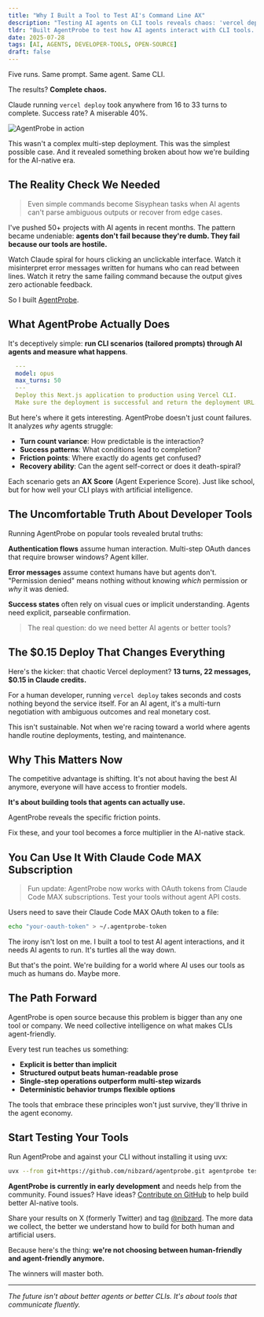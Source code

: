```yaml
---
title: "Why I Built a Tool to Test AI's Command Line AX"
description: "Testing AI agents on CLI tools reveals chaos: 'vercel deploy' took 16-33 turns across runs with 40% success rate."
tldr: "Built AgentProbe to test how AI agents interact with CLI tools. Even simple commands like 'vercel deploy' show massive variance: 16-33 turns across runs, 40% success rate. The tool reveals specific friction points and grades CLI 'agent-friendliness' from A-F. Now available for Claude Code MAX subscribers."
date: 2025-07-28
tags: [AI, AGENTS, DEVELOPER-TOOLS, OPEN-SOURCE]
draft: false
---
```


Five runs. Same prompt. Same agent. Same CLI.

The results? **Complete chaos.**

Claude running `vercel deploy` took anywhere from 16 to 33 turns to complete. Success rate? A miserable 40%.

![AgentProbe in action](/images/20250728_agentprobe.jpeg)

This wasn't a complex multi-step deployment. This was the simplest possible case. And it revealed something broken about how we're building for the AI-native era.

## The Reality Check We Needed

<blockquote class="featured-quote primary">
Even simple commands become Sisyphean tasks when AI agents can't parse ambiguous outputs or recover from edge cases.
</blockquote>

I've pushed 50+ projects with AI agents in recent months. The pattern became undeniable: **agents don't fail because they're dumb. They fail because our tools are hostile.**

Watch Claude spiral for hours clicking an unclickable interface. Watch it misinterpret error messages written for humans who can read between lines. Watch it retry the same failing command because the output gives zero actionable feedback.

So I built [AgentProbe](https://github.com/nibzard/agentprobe).

## What AgentProbe Actually Does

It's deceptively simple: **run CLI scenarios (tailored prompts) through AI agents and measure what happens**.

```yaml
  ---
  model: opus
  max_turns: 50
  ---
  Deploy this Next.js application to production using Vercel CLI.
  Make sure the deployment is successful and return the deployment URL.
```

But here's where it gets interesting. AgentProbe doesn't just count failures. It analyzes *why* agents struggle:

- **Turn count variance**: How predictable is the interaction?
- **Success patterns**: What conditions lead to completion?
- **Friction points**: Where exactly do agents get confused?
- **Recovery ability**: Can the agent self-correct or does it death-spiral?

Each scenario gets an **AX Score** (Agent Experience Score). Just like school, but for how well your CLI plays with artificial intelligence.

## The Uncomfortable Truth About Developer Tools

Running AgentProbe on popular tools revealed brutal truths:

**Authentication flows** assume human interaction. Multi-step OAuth dances that require browser windows? Agent killer.

**Error messages** assume context humans have but agents don't. "Permission denied" means nothing without knowing *which* permission or *why* it was denied.

**Success states** often rely on visual cues or implicit understanding. Agents need explicit, parseable confirmation.

<blockquote class="featured-quote secondary">
The real question: do we need better AI agents or better tools?
</blockquote>

## The $0.15 Deploy That Changes Everything

Here's the kicker: that chaotic Vercel deployment? **13 turns, 22 messages, $0.15 in Claude credits.**

For a human developer, running `vercel deploy` takes seconds and costs nothing beyond the service itself. For an AI agent, it's a multi-turn negotiation with ambiguous outcomes and real monetary cost.

This isn't sustainable. Not when we're racing toward a world where agents handle routine deployments, testing, and maintenance.

## Why This Matters Now

The competitive advantage is shifting. It's not about having the best AI anymore, everyone will have access to frontier models.

**It's about building tools that agents can actually use.**

AgentProbe reveals the specific friction points.

Fix these, and your tool becomes a force multiplier in the AI-native stack.

## You Can Use It With Claude Code MAX Subscription

<blockquote class="featured-quote accent">
Fun update: AgentProbe now works with OAuth tokens from Claude Code MAX subscriptions. Test your tools without agent API costs.
</blockquote>

Users need to save their Claude Code MAX OAuth token to a file:

```bash
echo "your-oauth-token" > ~/.agentprobe-token
```

The irony isn't lost on me. I built a tool to test AI agent interactions, and it needs AI agents to run. It's turtles all the way down.

But that's the point. We're building for a world where AI uses our tools as much as humans do. Maybe more.

## The Path Forward

AgentProbe is open source because this problem is bigger than any one tool or company. We need collective intelligence on what makes CLIs agent-friendly.

Every test run teaches us something:
- **Explicit is better than implicit**
- **Structured output beats human-readable prose**
- **Single-step operations outperform multi-step wizards**
- **Deterministic behavior trumps flexible options**

The tools that embrace these principles won't just survive, they'll thrive in the agent economy.

## Start Testing Your Tools

Run AgentProbe and against your CLI without installing it using uvx:

```bash
uvx --from git+https://github.com/nibzard/agentprobe.git agentprobe test vercel --scenario deploy
```

**AgentProbe is currently in early development** and needs help from the community. Found issues? Have ideas? [Contribute on GitHub](https://github.com/nibzard/agentprobe) to help build better AI-native tools.

Share your results on X (formerly Twitter) and tag [@nibzard](https://x.com/nibzard). The more data we collect, the better we understand how to build for both human and artificial users.

Because here's the thing: **we're not choosing between human-friendly and agent-friendly anymore.**

The winners will master both.

---

*The future isn't about better agents or better CLIs. It's about tools that communicate fluently.*